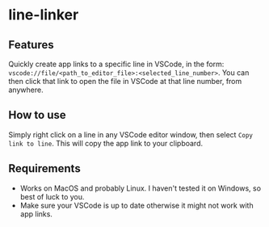 # line-linker

## Features

Quickly create app links to a specific line in VSCode, in the form: `vscode://file/<path_to_editor_file>:<selected_line_number>`. You can then click that link to open the file in VSCode at that line number, from anywhere.

## How to use

Simply right click on a line in any VSCode editor window, then select `Copy link to line`. This will copy the app link to your clipboard.

## Requirements

- Works on MacOS and probably Linux. I haven't tested it on Windows, so best of luck to you.
- Make sure your VSCode is up to date otherwise it might not work with app links.
